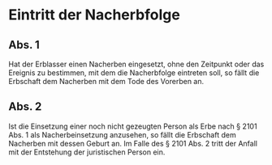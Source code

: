 # Eintritt der Nacherbfolge



## Abs. 1

 Hat der Erblasser einen Nacherben eingesetzt, ohne den Zeitpunkt oder das Ereignis zu bestimmen, mit dem die Nacherbfolge eintreten soll, so fällt die Erbschaft dem Nacherben mit dem Tode des Vorerben an.

## Abs. 2

 Ist die Einsetzung einer noch nicht gezeugten Person als Erbe nach § 2101 Abs. 1 als Nacherbeinsetzung anzusehen, so fällt die Erbschaft dem Nacherben mit dessen Geburt an. Im Falle des § 2101 Abs. 2 tritt der Anfall mit der Entstehung der juristischen Person ein. 

